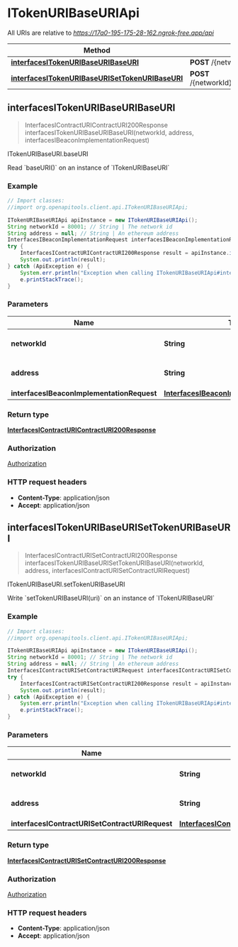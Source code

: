 # ITokenURIBaseURIApi

All URIs are relative to *https://17a0-195-175-28-162.ngrok-free.app/api*

Method | HTTP request | Description
------------- | ------------- | -------------
[**interfacesITokenURIBaseURIBaseURI**](ITokenURIBaseURIApi.md#interfacesITokenURIBaseURIBaseURI) | **POST** /{networkId}/interface/ITokenURIBaseURI/read/{address}/baseURI | ITokenURIBaseURI.baseURI
[**interfacesITokenURIBaseURISetTokenURIBaseURI**](ITokenURIBaseURIApi.md#interfacesITokenURIBaseURISetTokenURIBaseURI) | **POST** /{networkId}/interface/ITokenURIBaseURI/write/{address}/setTokenURIBaseURI | ITokenURIBaseURI.setTokenURIBaseURI



## interfacesITokenURIBaseURIBaseURI

> InterfacesIContractURIContractURI200Response interfacesITokenURIBaseURIBaseURI(networkId, address, interfacesIBeaconImplementationRequest)

ITokenURIBaseURI.baseURI

Read &#x60;baseURI()&#x60; on an instance of &#x60;ITokenURIBaseURI&#x60;

### Example

```java
// Import classes:
//import org.openapitools.client.api.ITokenURIBaseURIApi;

ITokenURIBaseURIApi apiInstance = new ITokenURIBaseURIApi();
String networkId = 80001; // String | The network id
String address = null; // String | An ethereum address
InterfacesIBeaconImplementationRequest interfacesIBeaconImplementationRequest = new InterfacesIBeaconImplementationRequest(); // InterfacesIBeaconImplementationRequest | 
try {
    InterfacesIContractURIContractURI200Response result = apiInstance.interfacesITokenURIBaseURIBaseURI(networkId, address, interfacesIBeaconImplementationRequest);
    System.out.println(result);
} catch (ApiException e) {
    System.err.println("Exception when calling ITokenURIBaseURIApi#interfacesITokenURIBaseURIBaseURI");
    e.printStackTrace();
}
```

### Parameters


Name | Type | Description  | Notes
------------- | ------------- | ------------- | -------------
 **networkId** | **String**| The network id | [default to 80001]
 **address** | **String**| An ethereum address | [default to null]
 **interfacesIBeaconImplementationRequest** | [**InterfacesIBeaconImplementationRequest**](InterfacesIBeaconImplementationRequest.md)|  |

### Return type

[**InterfacesIContractURIContractURI200Response**](InterfacesIContractURIContractURI200Response.md)

### Authorization

[Authorization](../README.md#Authorization)

### HTTP request headers

- **Content-Type**: application/json
- **Accept**: application/json


## interfacesITokenURIBaseURISetTokenURIBaseURI

> InterfacesIContractURISetContractURI200Response interfacesITokenURIBaseURISetTokenURIBaseURI(networkId, address, interfacesIContractURISetContractURIRequest)

ITokenURIBaseURI.setTokenURIBaseURI

Write &#x60;setTokenURIBaseURI(uri)&#x60; on an instance of &#x60;ITokenURIBaseURI&#x60;

### Example

```java
// Import classes:
//import org.openapitools.client.api.ITokenURIBaseURIApi;

ITokenURIBaseURIApi apiInstance = new ITokenURIBaseURIApi();
String networkId = 80001; // String | The network id
String address = null; // String | An ethereum address
InterfacesIContractURISetContractURIRequest interfacesIContractURISetContractURIRequest = new InterfacesIContractURISetContractURIRequest(); // InterfacesIContractURISetContractURIRequest | 
try {
    InterfacesIContractURISetContractURI200Response result = apiInstance.interfacesITokenURIBaseURISetTokenURIBaseURI(networkId, address, interfacesIContractURISetContractURIRequest);
    System.out.println(result);
} catch (ApiException e) {
    System.err.println("Exception when calling ITokenURIBaseURIApi#interfacesITokenURIBaseURISetTokenURIBaseURI");
    e.printStackTrace();
}
```

### Parameters


Name | Type | Description  | Notes
------------- | ------------- | ------------- | -------------
 **networkId** | **String**| The network id | [default to 80001]
 **address** | **String**| An ethereum address | [default to null]
 **interfacesIContractURISetContractURIRequest** | [**InterfacesIContractURISetContractURIRequest**](InterfacesIContractURISetContractURIRequest.md)|  |

### Return type

[**InterfacesIContractURISetContractURI200Response**](InterfacesIContractURISetContractURI200Response.md)

### Authorization

[Authorization](../README.md#Authorization)

### HTTP request headers

- **Content-Type**: application/json
- **Accept**: application/json


